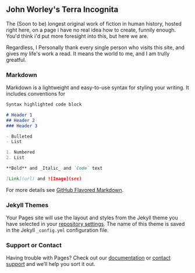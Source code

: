 ## John Worley's Terra Incognita

The (Soon to be) longest original work of fiction in human history, hosted right here, on a page i have no real idea how to create, funnily enough. You'd think i'd put more foresight into this, but here we are.  

Regardless, I Personally thank every single person who visits this site, and gives my life's work a read. It means the world to me, and I am trully greatful.

### Markdown

Markdown is a lightweight and easy-to-use syntax for styling your writing. It includes conventions for

```markdown
Syntax highlighted code block

# Header 1
## Header 2
### Header 3

- Bulleted
- List

1. Numbered
2. List

**Bold** and _Italic_ and `Code` text

[Link](url) and ![Image](src)
```

For more details see [GitHub Flavored Markdown](https://guides.github.com/features/mastering-markdown/).

### Jekyll Themes

Your Pages site will use the layout and styles from the Jekyll theme you have selected in your [repository settings](https://github.com/LegitimateJDW/terra-Incognita/settings). The name of this theme is saved in the Jekyll `_config.yml` configuration file.

### Support or Contact

Having trouble with Pages? Check out our [documentation](https://help.github.com/categories/github-pages-basics/) or [contact support](https://github.com/contact) and we’ll help you sort it out.
